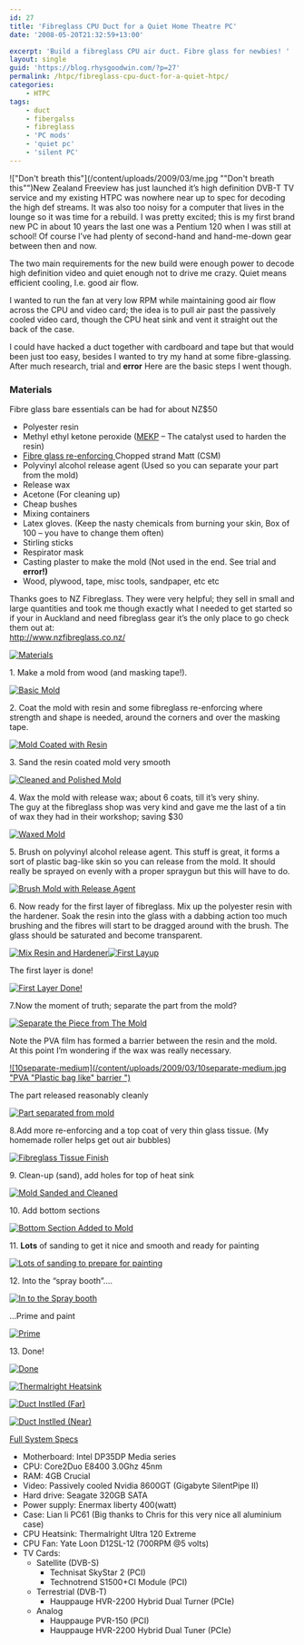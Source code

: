 ```yaml
---
id: 27
title: 'Fibreglass CPU Duct for a Quiet Home Theatre PC'
date: '2008-05-20T21:32:59+13:00'

excerpt: 'Build a fibreglass CPU air duct. Fibre glass for newbies! '
layout: single
guid: 'https://blog.rhysgoodwin.com/?p=27'
permalink: /htpc/fibreglass-cpu-duct-for-a-quiet-htpc/
categories:
    - HTPC
tags:
    - duct
    - fibergalss
    - fibreglass
    - 'PC mods'
    - 'quiet pc'
    - 'silent PC'
---
```


!["Don't breath this"](/content/uploads/2009/03/me.jpg ""Don't breath this"")New Zealand Freeview has just launched it’s high definition DVB-T TV service and my existing HTPC was nowhere near up to spec for decoding the high def streams. It was also too noisy for a computer that lives in the lounge so it was time for a rebuild. I was pretty excited; this is my first brand new PC in about 10 years the last one was a Pentium 120 when I was still at school! Of course I’ve had plenty of second-hand and hand-me-down gear between then and now.

The two main requirements for the new build were enough power to decode high definition video and quiet enough not to drive me crazy. Quiet means efficient cooling, I.e. good air flow.

I wanted to run the fan at very low RPM while maintaining good air flow across the CPU and video card; the idea is to pull air past the passively cooled video card, though the CPU heat sink and vent it straight out the back of the case.

I could have hacked a duct together with cardboard and tape but that would been just too easy, besides I wanted to try my hand at some fibre-glassing. After much research, trial and **error** Here are the basic steps I went though.

### Materials  
Fibre glass bare essentials can be had for about NZ$50

- Polyester resin
- Methyl ethyl ketone peroxide ([MEKP](http://en.wikipedia.org/wiki/Methyl_ethyl_ketone_peroxide) – The catalyst used to harden the resin)
- [Fibre glass re-enforcing ](http://en.wikipedia.org/wiki/Glass-reinforced_plastic)Chopped strand Matt (CSM)
- Polyvinyl alcohol release agent (Used so you can separate your part from the mold)
- Release wax
- Acetone (For cleaning up)
- Cheap bushes
- Mixing containers
- Latex gloves. (Keep the nasty chemicals from burning your skin, Box of 100 – you have to change them often)
- Stirling sticks
- Respirator mask
- Casting plaster to make the mold (Not used in the end. See trial and **error!)**
- Wood, plywood, tape, misc tools, sandpaper, etc etc

Thanks goes to NZ Fibreglass. They were very helpful; they sell in small and large quantities and took me though exactly what I needed to get started so if your in Auckland and need fibreglass gear it’s the only place to go check them out at:  
<http://www.nzfibreglass.co.nz/>

[![Materials](/content/uploads/2009/03/2amaterials-medium.jpg "Materials")](/content/uploads/2009/03/2amaterials-medium.jpg)

1\. Make a mold from wood (and masking tape!).

[![Basic Mold](/content/uploads/2009/03/1mold1-medium.jpg "Basic Mold")](/content/uploads/2009/03/1mold1-medium.jpg)

2\. Coat the mold with resin and some fibreglass re-enforcing where strength and shape is needed, around the corners and over the masking tape.

[![Mold Coated with Resin](/content/uploads/2009/03/2moldwithglass-medium.jpg "Mold Coated with Resin")](/content/uploads/2009/03/2moldwithglass-medium.jpg)

3\. Sand the resin coated mold very smooth

[![Cleaned and Polished Mold](/content/uploads/2009/03/3moldcleanupsand-medium.jpg "Molded sanded VERY smooth")](/content/uploads/2009/03/3moldcleanupsand-medium.jpg)

4\. Wax the mold with release wax; about 6 coats, till it’s very shiny.  
The guy at the fibreglass shop was very kind and gave me the last of a tin of wax they had in their workshop; saving $30

[![Waxed Mold](/content/uploads/2009/03/4moldwax-medium.jpg "Waxed Mold")](/content/uploads/2009/03/4moldwax-medium.jpg)

5\. Brush on polyvinyl alcohol release agent. This stuff is great, it forms a sort of plastic bag-like skin so you can release from the mold. It should really be sprayed on evenly with a proper spraygun but this will have to do.

[![Brush Mold with Release Agent](/content/uploads/2009/03/5pva-medium.jpg "Brush Mold with Release Agent")](/content/uploads/2009/03/5pva-medium.jpg)

6\. Now ready for the first layer of fibreglass. Mix up the polyester resin with the hardener. Soak the resin into the glass with a dabbing action too much brushing and the fibres will start to be dragged around with the brush. The glass should be saturated and become transparent.

[![Mix Resin and Hardener](/content/uploads/2009/03/6readytoglass-medium.jpg "Mix Resin and Hardener")![First Layup](/content/uploads/2009/03/7layup-medium.jpg "First Layup")](/content/uploads/2009/03/7layup-medium.jpg)

The first layer is done!

[![First Layer Done!](/content/uploads/2009/03/8glass1done-medium.jpg "First Layer Done!")](/content/uploads/2009/03/8glass1done-medium.jpg)

7.Now the moment of truth; separate the part from the mold?

[![Separate the Piece from The Mold](/content/uploads/2009/03/9separate1-medium.jpg "Separate the Piece from The Mold")](/content/uploads/2009/03/9separate1-medium.jpg)

Note the PVA film has formed a barrier between the resin and the mold.  
At this point I’m wondering if the wax was really necessary.

[![10separate-medium](/content/uploads/2009/03/10separate-medium.jpg "PVA "Plastic bag like" barrier ")](/content/uploads/2009/03/10separate-medium.jpg)

The part released reasonably cleanly

[![Part separated from mold](/content/uploads/2009/03/11separatedone-medium.jpg "Part separated from mold")](/content/uploads/2009/03/11separatedone-medium.jpg)

8.Add more re-enforcing and a top coat of very thin glass tissue. (My homemade roller helps get out air bubbles)

[![Fibreglass Tissue Finish](/content/uploads/2009/03/12moreglassandtissue-medium.jpg "Fibreglass Tissue Finish")](/content/uploads/2009/03/12moreglassandtissue-medium.jpg)

9\. Clean-up (sand), add holes for top of heat sink

[![Mold Sanded and Cleaned ](/content/uploads/2009/03/13cleanedupwithholes-medium.jpg "Mold Sanded and Cleaned ")](/content/uploads/2009/03/13cleanedupwithholes-medium.jpg)

10\. Add bottom sections

[![Bottom Section Added to Mold](/content/uploads/2009/03/14bottombitson-medium.jpg "Bottom Section Added to Mold")](/content/uploads/2009/03/14bottombitson-medium.jpg)

11\. **Lots** of sanding to get it nice and smooth and ready for painting

[![Lots of sanding to prepare for painting](/content/uploads/2009/03/15cleanedreadyforpaint.jpg "Lots of sanding to prepare for painting")](/content/uploads/2009/03/15cleanedreadyforpaint.jpg)

12\. Into the “spray booth”….

[![In to the Spray booth](/content/uploads/2009/03/16spraybooth1.jpg "In to the Spray booth")](/content/uploads/2009/03/16spraybooth1.jpg)

…Prime and paint

[![Prime](/content/uploads/2009/03/17primed.jpg "Prime")](/content/uploads/2009/03/17primed.jpg)

13\. Done!

[![Done](/content/uploads/2009/03/18painted.jpg "Done")](/content/uploads/2009/03/18painted.jpg)

[![Thermalright Heatsink](/content/uploads/2009/03/19fansink.jpg "Thermalright Heatsink")](/content/uploads/2009/03/19fansink.jpg)

[![Duct Instlled (Far)](/content/uploads/2009/03/19installedfar.jpg "Duct Instlled (Far)")](/content/uploads/2009/03/19installedfar.jpg)

[![Duct Instlled (Near)](/content/uploads/2009/03/20installedclose.jpg "Duct Instlled (Near)")](/content/uploads/2009/03/20installedclose.jpg)

<span style="text-decoration: underline;">Full System Specs</span>

- Motherboard: Intel DP35DP Media series
- CPU: Core2Duo E8400 3.0Ghz 45nm
- RAM: 4GB Crucial
- Video: Passively cooled Nvidia 8600GT (Gigabyte SilentPipe II)
- Hard drive: Seagate 320GB SATA
- Power supply: Enermax liberty 400(watt)
- Case: Lian li PC61 (Big thanks to Chris for this very nice all aluminium case)
- CPU Heatsink: Thermalright Ultra 120 Extreme
- CPU Fan: Yate Loon D12SL-12 (700RPM @5 volts)
- TV Cards: 
    - Satellite (DVB-S) 
        - Technisat SkyStar 2 (PCI)
        - Technotrend S1500+CI Module (PCI)
    - Terrestrial (DVB-T) 
        - Hauppauge HVR-2200 Hybrid Dual Turner (PCIe)
    - Analog 
        - Hauppauge PVR-150 (PCI)
        - Hauppauge HVR-2200 Hybrid Dual Tuner (PCIe)